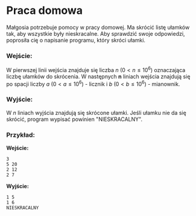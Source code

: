 # Praca domowa

Małgosia potrzebuje pomocy w pracy domowej. Ma skrócić listę ułamków tak, aby wszystkie były nieskracalne. Aby sprawdzić swoje odpowiedzi, poprosiła cię o napisanie programu, który skróci ułamki.

### Wejście:

W pierwszej linii wejścia znajduje się liczba $n$ ($0 < n \le 10^6$) oznaczająca liczbę ułamków do skrócenia.
W następnych **n** liniach wejścia znajdują się po spacji liczby $a$ ($0 < a \le 10^6$) - licznik i $b$ ($0 < b \le 10^6$) - mianownik.

### Wyjście:

W $n$ liniach wyjścia znajdują się skrócone ułamki. Jeśli ułamku nie da się skrócić, program wypisać powinien "NIESKRACALNY".

### Przykład:

**Wejście:**

```
3
5 20
2 12
2 7
```

**Wyjście:**

```
1 5
1 6
NIESKRACALNY
```
